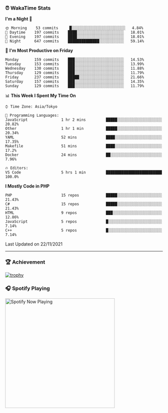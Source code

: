 ### ⏰ WakaTime Stats


<!--START_SECTION:waka-->
**I'm a Night 🦉** 

```text
🌞 Morning    53 commits     █░░░░░░░░░░░░░░░░░░░░░░░░   4.84% 
🌆 Daytime    197 commits    ████░░░░░░░░░░░░░░░░░░░░░   18.01% 
🌃 Evening    197 commits    ████░░░░░░░░░░░░░░░░░░░░░   18.01% 
🌙 Night      647 commits    ██████████████░░░░░░░░░░░   59.14%

```
📅 **I'm Most Productive on Friday** 

```text
Monday       159 commits    ███░░░░░░░░░░░░░░░░░░░░░░   14.53% 
Tuesday      153 commits    ███░░░░░░░░░░░░░░░░░░░░░░   13.99% 
Wednesday    130 commits    ███░░░░░░░░░░░░░░░░░░░░░░   11.88% 
Thursday     129 commits    ███░░░░░░░░░░░░░░░░░░░░░░   11.79% 
Friday       237 commits    █████░░░░░░░░░░░░░░░░░░░░   21.66% 
Saturday     157 commits    ███░░░░░░░░░░░░░░░░░░░░░░   14.35% 
Sunday       129 commits    ███░░░░░░░░░░░░░░░░░░░░░░   11.79%

```


📊 **This Week I Spent My Time On** 

```text
⌚︎ Time Zone: Asia/Tokyo

💬 Programming Languages: 
JavaScript               1 hr 2 mins         █████░░░░░░░░░░░░░░░░░░░░   20.82% 
Other                    1 hr 1 min          █████░░░░░░░░░░░░░░░░░░░░   20.34% 
YAML                     52 mins             ████░░░░░░░░░░░░░░░░░░░░░   17.35% 
Makefile                 51 mins             ████░░░░░░░░░░░░░░░░░░░░░   17.2% 
Docker                   24 mins             ██░░░░░░░░░░░░░░░░░░░░░░░   7.96%

🔥 Editors: 
VS Code                  5 hrs 1 min         █████████████████████████   100.0%

```

**I Mostly Code in PHP** 

```text
PHP                      15 repos            █████░░░░░░░░░░░░░░░░░░░░   21.43% 
C#                       15 repos            █████░░░░░░░░░░░░░░░░░░░░   21.43% 
HTML                     9 repos             ███░░░░░░░░░░░░░░░░░░░░░░   12.86% 
JavaScript               5 repos             █░░░░░░░░░░░░░░░░░░░░░░░░   7.14% 
C++                      5 repos             █░░░░░░░░░░░░░░░░░░░░░░░░   7.14%

```



 Last Updated on 22/11/2021
<!--END_SECTION:waka-->

---

### 🏆 Achievement

[![trophy](https://github-profile-trophy.vercel.app/?username=Slime-hatena&theme=flat&no-bg=true&no-frame=true&column=8)](https://github.com/ryo-ma/github-profile-trophy)

### 🎧 Spotify Playing

[<img src="https://spotify-now-playing-slime-hatena.vercel.app/api/spotify-playing" alt="Spotify Now Playing" width="350" />](https://open.spotify.com/user/slime_hatena)

<!--
**Slime-hatena/Slime-hatena** is a ✨ _special_ ✨ repository because its `README.md` (this file) appears on your GitHub profile.

Here are some ideas to get you started:

- 🔭 I’m currently working on ...
- 🌱 I’m currently learning ...
- 👯 I’m looking to collaborate on ...
- 🤔 I’m looking for help with ...
- 💬 Ask me about ...
- 📫 How to reach me: ...
- 😄 Pronouns: ...
- ⚡ Fun fact: ...
-->
